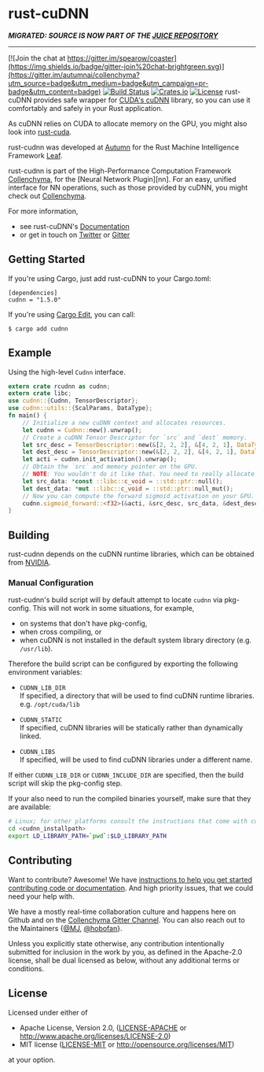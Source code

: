 # rust-cuDNN 

**_MIGRATED: SOURCE IS NOW PART OF THE [JUICE REPOSITORY](https://github.com/spearow/juice)_**

---

[![Join the chat at https://gitter.im/spearow/coaster](https://img.shields.io/badge/gitter-join%20chat-brightgreen.svg)](https://gitter.im/autumnai/collenchyma?utm_source=badge&utm_medium=badge&utm_campaign=pr-badge&utm_content=badge) [![Build Status](https://ci.spearow.io/api/v1/teams/spearow/pipelines/juice/jobs/test-rust-cudnn/badge)](https://ci.spearow.io/teams/spearow/pipelines/juice/jobs/test-rust-cudnn) [![Crates.io](https://img.shields.io/crates/v/rcudnn.svg)](https://crates.io/crates/rcudnn) [![License](https://img.shields.io/crates/l/rcudnn.svg)](LICENSE)
rust-cuDNN provides safe wrapper for [CUDA's cuDNN][cudnn] library, so you can use
it comfortably and safely in your Rust application.

As cuDNN relies on CUDA to allocate memory on the GPU, you might also look into [rust-cuda][rust-cuda].

rust-cudnn was developed at [Autumn][autumn] for the Rust Machine Intelligence Framework [Leaf][leaf].

rust-cudnn is part of the High-Performance Computation Framework [Collenchyma][collenchyma], for the
[Neural Network Plugin][nn]. For an easy, unified interface for NN operations, such as those provided by
cuDNN, you might check out [Collenchyma][collenchyma].

For more information,

* see rust-cuDNN's [Documentation](http://autumnai.github.io/rust-cudnn)
* or get in touch on [Twitter][twitter-autumn] or [Gitter][gitter-collenchyma]

[cudnn]: https://developer.nvidia.com/cudnn
[rust-cuda]: https://github.com/autumnai/rust-cuda
[collenchyma]: https://github.com/autumnai/collenchyma
[autumn]: http://autumnai.com
[leaf]: https://github.com/autumnai/leaf
[twitter-autumn]: https://twitter.com/autumn_eng

## Getting Started

If you're using Cargo, just add rust-cuDNN to your Cargo.toml:

    [dependencies]
    cudnn = "1.5.0"

If you're using [Cargo Edit][cargo-edit], you can call:

    $ cargo add cudnn

[cargo-edit]: https://github.com/killercup/cargo-edit

## Example

Using the high-level `Cudnn` interface.

```rust
extern crate rcudnn as cudnn;
extern crate libc;
use cudnn::{Cudnn, TensorDescriptor};
use cudnn::utils::{ScalParams, DataType};
fn main() {
    // Initialize a new cuDNN context and allocates resources.
    let cudnn = Cudnn::new().unwrap();
    // Create a cuDNN Tensor Descriptor for `src` and `dest` memory.
    let src_desc = TensorDescriptor::new(&[2, 2, 2], &[4, 2, 1], DataType::Float).unwrap();
    let dest_desc = TensorDescriptor::new(&[2, 2, 2], &[4, 2, 1], DataType::Float).unwrap();
    let acti = cudnn.init_activation().unwrap();
    // Obtain the `src` and memory pointer on the GPU.
    // NOTE: You wouldn't do it like that. You need to really allocate memory on the GPU with e.g. CUDA or Collenchyma.
    let src_data: *const ::libc::c_void = ::std::ptr::null();
    let dest_data: *mut ::libc::c_void = ::std::ptr::null_mut();
    // Now you can compute the forward sigmoid activation on your GPU.
    cudnn.sigmoid_forward::<f32>(&acti, &src_desc, src_data, &dest_desc, dest_data, ScalParams::default());
}
```

## Building

rust-cudnn depends on the cuDNN runtime libraries,
which can be obtained from [NVIDIA](https://developer.nvidia.com/cudnn).

### Manual Configuration

rust-cudnn's build script will by default attempt to locate `cudnn` via pkg-config.
This will not work in some situations, for example,
* on systems that don't have pkg-config,
* when cross compiling, or
* when cuDNN is not installed in the default system library directory (e.g. `/usr/lib`).

Therefore the build script can be configured by exporting the following environment variables:

* `CUDNN_LIB_DIR`<br/>
If specified, a directory that will be used to find cuDNN runtime libraries.
e.g. `/opt/cuda/lib`

* `CUDNN_STATIC`<br/>
If specified, cuDNN libraries will be statically rather than dynamically linked.

* `CUDNN_LIBS`<br/>
If specified, will be used to find cuDNN libraries under a different name.

If either `CUDNN_LIB_DIR` or `CUDNN_INCLUDE_DIR` are specified, then the build script will skip the pkg-config step.

If your also need to run the compiled binaries yourself, make sure that they are available:
```sh
# Linux; for other platforms consult the instructions that come with cuDNN
cd <cudnn_installpath>
export LD_LIBRARY_PATH=`pwd`:$LD_LIBRARY_PATH
```

## Contributing

Want to contribute? Awesome! We have
[instructions to help you get started contributing code or documentation][contributing].
And high priority issues, that we could need your help with.

We have a mostly real-time collaboration culture and happens here on Github and
on the [Collenchyma Gitter Channel][gitter-collenchyma].
You can also reach out to the Maintainers
{[@MJ][mj], [@hobofan][hobofan]}.

Unless you explicitly state otherwise, any contribution intentionally
submitted for inclusion in the work by you, as defined in the Apache-2.0
license, shall be dual licensed as below, without any additional terms or
conditions.

[contributing]: CONTRIBUTING.md
[gitter-collenchyma]: https://gitter.im/autumnai/collenchyma
[mj]: https://twitter.com/mjhirn
[hobofan]: https://twitter.com/hobofan


## License

Licensed under either of

 * Apache License, Version 2.0, ([LICENSE-APACHE](LICENSE-APACHE) or http://www.apache.org/licenses/LICENSE-2.0)
 * MIT license ([LICENSE-MIT](LICENSE-MIT) or http://opensource.org/licenses/MIT)

at your option.

